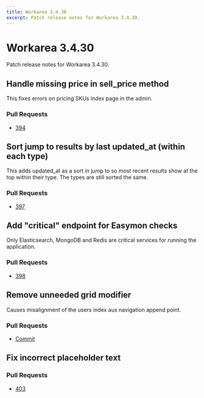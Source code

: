 ```yaml
---
title: Workarea 3.4.30
excerpt: Patch release notes for Workarea 3.4.30.
---
```


# Workarea 3.4.30

Patch release notes for Workarea 3.4.30.

## Handle missing price in sell_price method

This fixes errors on pricing SKUs index page in the admin.

### Pull Requests

- [394](https://github.com/workarea-commerce/workarea/pull/394)

## Sort jump to results by last updated_at (within each type)

This adds updated_at as a sort in jump to so most recent results show at
the top within their type. The types are still sorted the same.

### Pull Requests

- [397](https://github.com/workarea-commerce/workarea/pull/397)

## Add "critical" endpoint for Easymon checks

Only Elasticsearch, MongoDB and Redis are critical services for running
the application.

### Pull Requests

- [398](https://github.com/workarea-commerce/workarea/pull/398)

## Remove unneeded grid modifier

Causes misalignment of the users index aux navigation append point.

### Pull Requests

- [Commit](https://github.com/workarea-commerce/workarea/commit/7a716f7b3b93b2f4ee2174bec2c260b630db7bb6)

## Fix incorrect placeholder text

### Pull Requests

- [403](https://github.com/workarea-commerce/workarea/pull/403)
